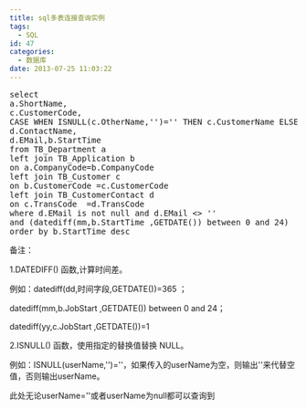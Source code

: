 ```yaml
---
title: sql多表连接查询实例
tags:
  - SQL
id: 47
categories:
  - 数据库
date: 2013-07-25 11:03:22
---
```


<pre class="prettyprint linenums bush:sql" lang="sql">select
a.ShortName,
c.CustomerCode,
CASE WHEN ISNULL(c.OtherName,'')='' THEN c.CustomerName ELSE c.OtherName END as 'CustomerName',
d.ContactName,
d.EMail,b.StartTime   
from TB_Department a 
left join TB_Application b 
on a.CompanyCode=b.CompanyCode 
left join TB_Customer c
on b.CustomerCode =c.CustomerCode  
left join TB_CustomerContact d
on c.TransCode  =d.TransCode
where d.EMail is not null and d.EMail &lt;&gt; ''
and (datediff(mm,b.StartTime ,GETDATE()) between 0 and 24)
order by b.StartTime desc</pre>

备注：

1.DATEDIFF() 函数,计算时间差。

例如：datediff(dd,时间字段,GETDATE())=365 ；

datediff(mm,b.JobStart ,GETDATE()) between 0 and 24；

datediff(yy,c.JobStart ,GETDATE())=1

2.ISNULL() 函数，使用指定的替换值替换 NULL。

例如：ISNULL(userName,'')=''，如果传入的userName为空，则输出''来代替空值，否则输出userName。

此处无论userName=''或者userName为null都可以查询到